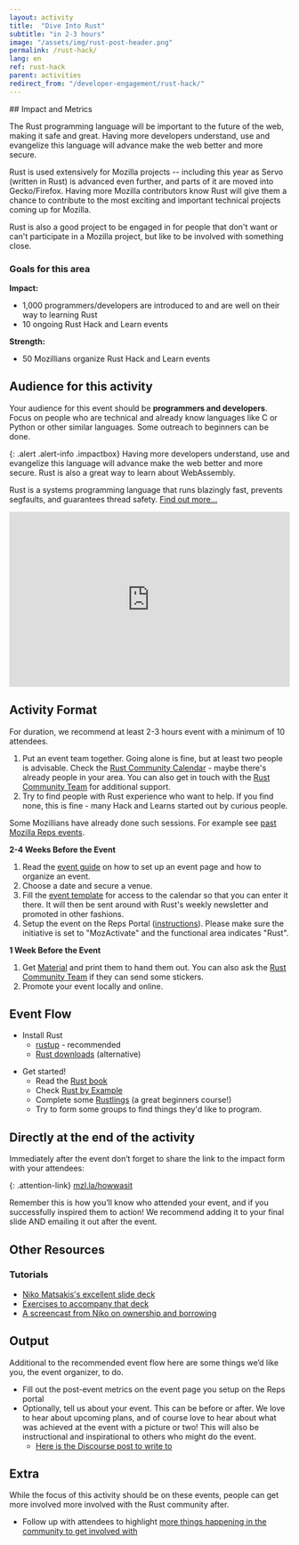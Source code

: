 ```yaml
---
layout: activity
title:  "Dive Into Rust"
subtitle: "in 2-3 hours"
image: "/assets/img/rust-post-header.png"
permalink: /rust-hack/
lang: en
ref: rust-hack
parent: activities
redirect_from: "/developer-engagement/rust-hack/"
---
```


<div class="col-md-3 hidden-xs pull-right" markdown="1">
## Impact and Metrics

The Rust programming language will be important to the future of the web, making it safe and great. Having more developers understand, use and evangelize this language will advance make the web better and more secure.

Rust is used extensively for Mozilla projects -- including this year as Servo (written in Rust) is advanced even further, and parts of it are moved into Gecko/Firefox. Having more Mozilla contributors know Rust will give them a chance to contribute to the most exciting and important technical projects coming up for Mozilla.

Rust is also a good project to be engaged in for people that don't want or can't participate in a Mozilla project, but like to be involved with something close.

### Goals for this area

__Impact:__

* 1,000 programmers/developers are introduced to and are well on their way to learning Rust
* 10 ongoing Rust Hack and Learn events

__Strength:__

* 50 Mozillians organize Rust Hack and Learn events

## Audience for this activity

Your audience for this event should be **programmers and developers**. Focus on people who are technical and already know languages like C or Python or other similar languages. Some outreach to beginners can be done.
</div>

<div class="col-md-9" markdown="1">

{: .alert .alert-info .impactbox}
<span class="glyphicon glyphicon-ok-circle" aria-hidden="true"></span>
Having more developers understand, use and evangelize this language will advance make the web better and more secure. Rust is also a great way to learn about WebAssembly.

Rust is a systems programming language that runs blazingly fast, prevents segfaults, and guarantees thread safety. [Find out more...](https://www.rust-lang.org)

<p>
  <iframe style="max-width:100%;" width="560" height="315" src="https://www.youtube.com/embed/8EPsnf_ZYU0" frameborder="0" allowfullscreen></iframe>
</p>


## Activity Format

For duration, we recommend at least 2-3 hours event with a minimum of 10 attendees.

1. Put an event team together. Going alone is fine, but at least two people is advisable. Check the [Rust Community Calendar](https://calendar.google.com/calendar/embed?src=apd9vmbc22egenmtu5l6c5jbfc@group.calendar.google.com) - maybe there's already people in your area. You can also get in touch with  the [Rust Community Team](mailto:community@rust-lang.org) for additional support.
2. Try to find people with Rust experience who want to help. If you find none, this is fine - many Hack and Learns started out by curious people.


Some Mozillians have already done such sessions. For example see [past Mozilla Reps events](https://reps.mozilla.org/events/#/period/past/category/rust/).

**2-4 Weeks Before the Event**

1. Read the [event guide](/eventguide/) on how to set up an event page and how to organize an event.
1. Choose a date and secure a venue.
1. Fill the [event template](https://github.com/rust-community/events-team/issues/new?template=new_meetup.md&labels=meetup) for access to the calendar so that you can enter it there.  It will then be sent around with Rust's weekly newsletter and promoted in other fashions.
1. Setup the event on the Reps Portal ([instructions](https://wiki.mozilla.org/ReMo/SOPs/Event_hosting)). Please make sure the initiative is set to "MozActivate" and the functional area indicates "Rust".

**1 Week Before the Event**

1. Get [Material](https://github.com/rust-community/resources) and print them to hand them out. You can also ask the [Rust Community Team](mailto:community@rust-lang.org) if they can send some stickers.
1. Promote your event locally and online.

## Event Flow

* Install Rust
    * [rustup](https://www.rustup.rs) - recommended
    * [Rust downloads](https://www.rust-lang.org/en-US/other-installers.html) (alternative)
- Get started!
    * Read the [Rust book](https://doc.rust-lang.org/stable/book/)
    * Check [Rust by Example](https://rustbyexample.com/)
    * Complete some [Rustlings](https://github.com/carols10cents/rustlings) (a great beginners course!)
    * Try to form some groups to find things they'd like to program.

## Directly at the end of the activity
Immediately after the event don’t forget to share the link to the impact form with your attendees:

{: .attention-link}
[mzl.la/howwasit](http://mzl.la/howwasit)

Remember this is how you’ll know who attended your event, and if you successfully inspired them to action! We recommend adding it to your final slide AND emailing it out after the event.

## Other Resources

### Tutorials

* [Niko Matsakis's excellent slide deck](https://github.com/nikomatsakis/rust-tutorials-keynote)
* [Exercises to accompany that deck](https://github.com/nikomatsakis/rust-tutorializer)
* [A screencast from Niko on ownership and borrowing](https://www.youtube.com/watch?v=TCUBSbJENO4)

## Output
Additional to the recommended event flow here are some things we’d like you, the event organizer, to do.

* Fill out the post-event metrics on the event page you setup on the Reps portal
* Optionally, tell us about your event. This can be before or after. We love to hear about upcoming plans, and of course love to hear about what was achieved at the event with a picture or two! This will also be instructional and inspirational to others who might do the event.
    * [Here is the Discourse post to write to](https://discourse.mozilla-community.org/t/activate-mozilla-dive-into-rust/10073/1)

## Extra
While the focus of this activity should be on these events, people can get more involved more involved with the Rust community after.

* Follow up with attendees to highlight [more things happening in the community to get involved with](https://www.rust-lang.org/en-US/community.html)
</div>
